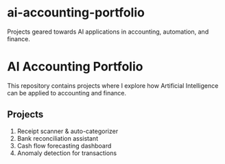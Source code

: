 # ai-accounting-portfolio
Projects geared towards AI applications in accounting, automation, and finance.
# AI Accounting Portfolio
This repository contains projects where I explore how Artificial Intelligence can be applied to accounting and finance.  
## Projects
1. Receipt scanner & auto-categorizer
2. Bank reconciliation assistant
3. Cash flow forecasting dashboard
4. Anomaly detection for transactions

